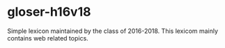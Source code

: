 # gloser-h16v18
Simple lexicon maintained by the class of 2016-2018. This lexicom mainly contains web related topics.
